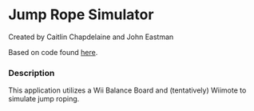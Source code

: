 # Jump Rope Simulator
Created by Caitlin Chapdelaine and John Eastman

Based on code found [here](https://github.com/schellingb/WiiBalanceScale).

### Description
This application utilizes a Wii Balance Board and (tentatively) Wiimote to simulate jump roping. 

